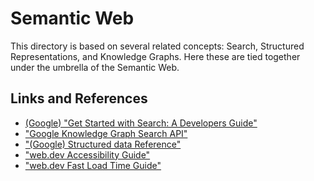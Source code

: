 # Semantic Web

This directory is based on several related concepts: Search, Structured
Representations, and Knowledge Graphs. Here these are tied together under the
umbrella of the Semantic Web.

## Links and References

- [(Google) "Get Started with Search: A Developers Guide"](https://developers.google.com/search/docs/guides/get-started)
- ["Google Knowledge Graph Search API"](https://developers.google.com/knowledge-graph)
- ["(Google) Structured data Reference"](https://developers.google.com/search/docs/data-types/article)
- ["web.dev Accessibility Guide"](https://web.dev/accessible)
- ["web.dev Fast Load Time Guide"](https://web.dev/fast)
